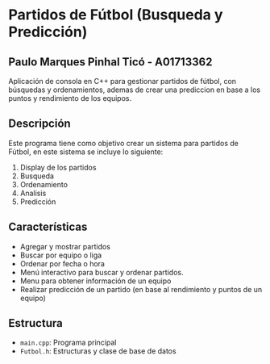 # Partidos de Fútbol (Busqueda y Predicción)
## Paulo Marques Pinhal Ticó - A01713362

Aplicación de consola en C++ para gestionar partidos de fútbol, con búsquedas y ordenamientos, ademas de crear una prediccion en base a los puntos y rendimiento de los equipos. 

## Descripción

Este programa tiene como objetivo crear un sistema para partidos de Fútbol, en este sistema se incluye lo siguiente:
1. Display de los partidos
2. Busqueda
3. Ordenamiento
4. Analisis
5. Predicción

## Características

- Agregar y mostrar partidos
- Buscar por equipo o liga
- Ordenar por fecha o hora
- Menú interactivo para buscar y ordenar partidos.
- Menu para obtener información de un equipo 
- Realizar predicción de un partido (en base al rendimiento y puntos de un equipo)

## Estructura

- `main.cpp`: Programa principal
- `Futbol.h`: Estructuras y clase de base de datos
